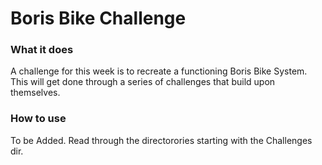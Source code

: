 # Boris Bike Challenge

### What it does
A challenge for this week is to recreate a functioning Boris Bike System. This will get done through a series of challenges that build upon themselves.

### How to use
To be Added. Read through the directorories starting with the Challenges dir.
